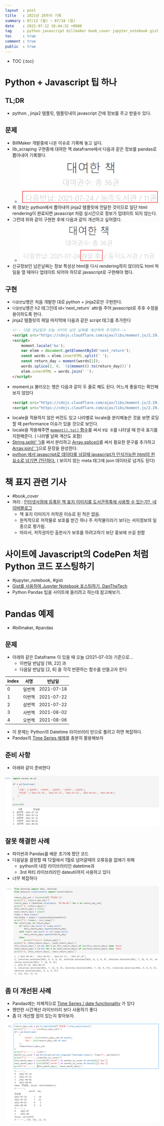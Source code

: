 ```yaml
---
layout  : post
title   : 2021년 28주차 기록
summary : 07/12 (월) ~ 07/18 (일)
date    : 2021-07-12 10:44:32 +0900
tag     : python javascript billmaker book_cover jupyter_notebook gist pandas
toc     : true
comment : true
public  : true
---
```

* TOC
{:toc}

# Python + Javascript 팁 하나

## TL;DR

* python , jinja2 템플릿, 템플릿내의 javascript 간에 정보를 주고 받을수 있다. 

## 문제

* BillMaker 개발중에 나온 이슈로 기록해 놓고 싶다.
* lib_scraping 구현중에 대여한 책 dataframe에서 다음과 같은 정보를 pandas로 뽑아내어 기록했다.
  * ![2021week28-01](/post-img/2021/2021week28-01.png)
* 위 정보는 python에서 뽑아내어 jinja2 템플릿에 전달한 것이므로 일단 html rendering이 완료되면 javascript 처럼 실시간으로 정보가 업데이트 되지 않는다.
* 그런데 위와 같이 구현한 후에 다음과 같이 개선하고 싶어졌다.
  * ![2021week28-02](/post-img/2021/2021week28-02.png)
* 신규정보인 남은날짜는 정보 특성상 html을 다시 rendering하지 않더라도 html 파일을 열 때마다 업데이트 되어야 하므로 javascript로 구현해야 했다.

## 구현

* `다음반납`행은 처음 개발한 대로 python + jinja2로만 구현한다.
* `다음반납`행은 h2 태그인데 id='next_return` attr을 주어 javascript로 추후 수정을 용이하도록 한다.
* jinja2 템플릿의 제일 마지막에 다음과 같은 script 태그를 추가한다
  ```html
  <!-- 다음 반납일과 오늘 사이의 남은 날짜를 계산하여 추가한다-->
  <script src="https://cdnjs.cloudflare.com/ajax/libs/moment.js/2.29.1/moment-with-locales.min.js"></script>
  <script>
      moment.locale('ko');
      var elem = document.getElementById('next_return');
      const words = elem.innerHTML.split(' ');
      const return_day = moment(words[1]);
      words.splice(2, 0, `(${moment().to(return_day)})`)
      elem.innerHTML = words.join(' ');
  </script>
  ```
* moment.js 불러오는 행은 다음과 같이 두 줄로 해도 된다. 어느게 좋을지는 확인해보지 않았다
  ```html
  <script src="https://cdnjs.cloudflare.com/ajax/libs/moment.js/2.29.1/moment.min.js"></script>
  <script src="https://cdnjs.cloudflare.com/ajax/libs/moment.js/2.29.1/locale/ko.min.js"></script>
  ```
* locale을 적용하지 않은 버전도 있고 나라별로 locale을 분리해놓은 것을 보면 로딩할 때 performance 이슈가 있을 것으로 보인다.
* locale을 적용해주면 [`moment().to()` 함수](https://momentjs.com/docs/#/displaying/to/)를 써서 `9일 후`를 나타낼 때 한국 표기를 지원해준다. ( 나라별 날짜 계산도 포함)
* [String.split(' ')](https://developer.mozilla.org/ko/docs/Web/JavaScript/Reference/Global_Objects/String/split)를 써서 분리하고 [Array.splice()](https://developer.mozilla.org/ko/docs/Web/JavaScript/Reference/Global_Objects/Array/splice)를 써서 필요한 문구를 추가하고 [Array.join(' ')](https://developer.mozilla.org/ko/docs/Web/JavaScript/Reference/Global_Objects/Array/join)으로 문장을 완성한다.
* [python 에서 javascript로 데이타를 넘길때 javascript가 인식가능한 html의 한 요소로 넘기면 간단하다.](https://stackoverflow.com/a/15322060/9457247) ( 보이지 않는 meta 태그에 json 데이타로 넘겨도 된다)

# 책 표지 관련 기사

* #book_cover
* 꺼리 : [인터넷서점에 등록된 책 표지 이미지를 도서관목록에 사용할 수 있는가?, 네이버블로그](https://m.blog.naver.com/chjeon/221850622920)
  * 책 표지 이미지가 저작권 이슈로 된 적은 없음.
  * 원칙적으로 저작물로 보호를 받긴 하나 주 저작물이라기 보다는 서지정보의 일종으로 평가됨.
  * 따라서, 저작권자인 출판사가 보호를 하려고하기 보단 홍보에 쓰길 원함 

# 사이트에 Javascript의 CodePen 처럼 Python 코드 포스팅하기

* #jupyter_notebook, #gist
* [Gist를 사용하여 Jupyter Notebook 포스팅하기, DanTheTech](https://danthetech.netlify.app/Blog/how-to-embed-jupyter-notebook-using-gist)
* Python Pandas 팁을 사이트에 올리려고 하는데 참고해보기.

# Pandas 예제 

* #billmaker, #pandas

## 문제

* 아래와 같은 Dataframe 이 있을 때 오늘 (2021-07-03) 기준으로...
  * 이번달 반납일 [18, 22] 과
  * 다음달 반납일 [2, 6] 을 각각 반환하는 함수를 만들고자 한다

| index | 서명    | 반납일     |
| ---   | ---     | ---        |
| 0     | 일번책  | 2021-07-18 |
| 1     | 이번책  | 2021-07-22 |
| 2     | 삼번책  | 2021-07-22 |
| 3     | 사번책  | 2021-08-02 |
| 4     | 오번책  | 2021-08-06 |

* 이 문제는 Python의 Datetime 라이브러리 만으로 풀려고 하면 복잡하다.
* Pandas의 [Time Series 예제](https://pandas.pydata.org/pandas-docs/stable/user_guide/timeseries.html#)를 충분히 활용해보자

## 준비 사항

* 아래와 같이 준비한다
 
![2021week28-03](/post-img/2021/2021week28-03.png)


## 잘못 해결한 사례

* 파이썬과 Pandas를 배운 초기에 짰던 코드
* 다음달을 결정할 때 12월에서 1월로 넘어갈때의 오류등을 없애기 위해
  * python의 내장 라이브러리인 datetime과  
  * 3rd 파티 라이브러리인 dateutil까지 사용하고 있다 
* 너무 복잡하다 
 
![2021week28-04](/post-img/2021/2021week28-04.png)

## 좀 더 개선된 사례

* Pandas에는 자체적으로 [Time Series / date functionality](https://pandas.pydata.org/pandas-docs/stable/user_guide/timeseries.html) 가 있다 
* 웬만한 시간계산 라이브러리 보다 사용하기 좋다
* 좀 더 개선할 점이 있는지 찾아보자.

![2021week28-05](/post-img/2021/2021week28-05.png)
